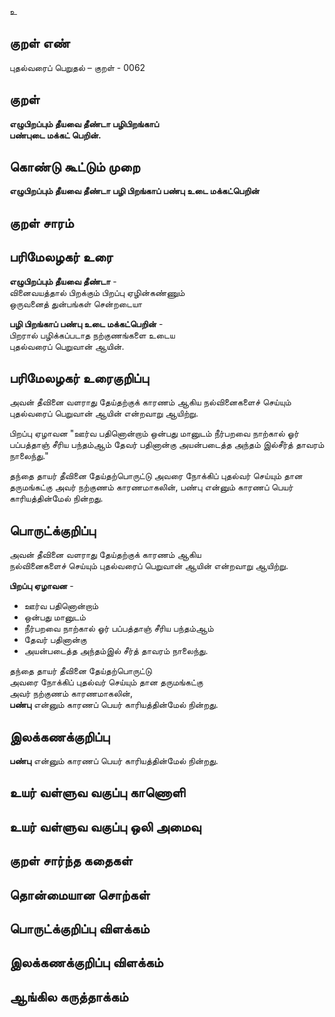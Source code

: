 உ

## குறள் எண் 

புதல்வரைப் பெறுதல் – குறள் - 0062  

## குறள் 

**எழுபிறப்பும் தீயவை தீண்டா பழிபிறங்காப்  
பண்புடை மக்கட் பெறின்.** 

## கொண்டு கூட்டும் முறை

**எழுபிறப்பும் தீயவை தீண்டா பழி பிறங்காப் பண்பு உடை மக்கட்பெறின்**   

## குறள் சாரம் 


## பரிமேலழகர் உரை

**எழுபிறப்பும் தீயவை தீண்டா** -  
வினைவயத்தால் பிறக்கும் பிறப்பு ஏழின்கண்ணும்  
ஒருவனைத் துன்பங்கள் சென்றடையா  

**பழி பிறங்காப் பண்பு உடை மக்கட்பெறின்** -  
பிறரால் பழிக்கப்படாத நற்குணங்களை உடைய  
புதல்வரைப் பெறுவான் ஆயின். 

## பரிமேலழகர் உரைகுறிப்பு   

அவன் தீவினை வளராது தேய்தற்குக் காரணம் ஆகிய நல்வினைகளைச் செய்யும் புதல்வரைப் பெறுவான் ஆயின் என்றவாறு ஆயிற்று.

பிறப்பு ஏழாவன "ஊர்வ பதினொன்றாம் ஒன்பது மானுடம் நீர்பறவை நாற்கால் ஓர் பப்பத்தாஞ் சீரிய பந்தம்ஆம் தேவர் பதினான்கு அயன்படைத்த அந்தம் இல்சீர்த் தாவரம் நாலைந்து."  

தந்தை தாயர் தீவினை தேய்தற்பொருட்டு அவரை நோக்கிப் புதல்வர் செய்யும் தான தருமங்கட்கு அவர் நற்குணம் காரணமாகலின், பண்பு என்னும் காரணப் பெயர் காரியத்தின்மேல் நின்றது.  

## பொருட்க்குறிப்பு 

அவன் தீவினை வளராது தேய்தற்குக் காரணம் ஆகிய  
நல்வினைகளைச் செய்யும் புதல்வரைப் பெறுவான் ஆயின் என்றவாறு ஆயிற்று. 

**பிறப்பு ஏழாவன** -  
* ஊர்வ பதினொன்றாம்  
* ஒன்பது மானுடம்  
* நீர்பறவை நாற்கால் ஓர் பப்பத்தாஞ் சீரிய பந்தம்ஆம்  
* தேவர் பதினான்கு  
* அயன்படைத்த அந்தம்இல் சீர்த் தாவரம் நாலைந்து.  

தந்தை தாயர் தீவினை தேய்தற்பொருட்டு  
அவரை நோக்கிப் புதல்வர் செய்யும் தான தருமங்கட்கு  
அவர் நற்குணம் காரணமாகலின்,  
**பண்பு** என்னும் காரணப் பெயர் காரியத்தின்மேல் நின்றது.  

## இலக்கணக்குறிப்பு  

**பண்பு** என்னும் காரணப் பெயர் காரியத்தின்மேல் நின்றது.  

## உயர் வள்ளுவ வகுப்பு காணொளி


## உயர் வள்ளுவ வகுப்பு ஒலி அமைவு 

 
## குறள் சார்ந்த கதைகள் 


## தொன்மையான சொற்கள்


## பொருட்க்குறிப்பு விளக்கம்


## இலக்கணக்குறிப்பு விளக்கம்


## ஆங்கில கருத்தாக்கம் 


